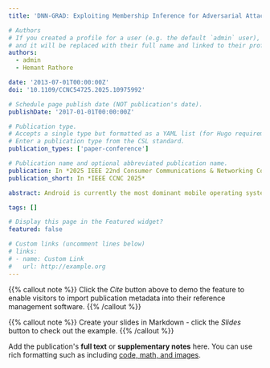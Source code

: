 ```yaml
---
title: 'DNN-GRAD: Exploiting Membership Inference for Adversarial Attacks on Malware Detection Models'

# Authors
# If you created a profile for a user (e.g. the default `admin` user), write the username (folder name) here
# and it will be replaced with their full name and linked to their profile.
authors:
  - admin
  - Hemant Rathore

date: '2013-07-01T00:00:00Z'
doi: '10.1109/CCNC54725.2025.10975992'

# Schedule page publish date (NOT publication's date).
publishDate: '2017-01-01T00:00:00Z'

# Publication type.
# Accepts a single type but formatted as a YAML list (for Hugo requirements).
# Enter a publication type from the CSL standard.
publication_types: ['paper-conference']

# Publication name and optional abbreviated publication name.
publication: In *2025 IEEE 22nd Consumer Communications & Networking Conference (CCNC)*
publication_short: In *IEEE CCNC 2025*

abstract: Android is currently the most dominant mobile operating system, with over 70 % of smartphones using it. This widespread adoption makes malware developers target Android devices to exploit security vulnerabilities. Current mal ware de-tection solutions use a combination of traditional signature and heuristics-based methods along with newer machine learning-based methods for protection against evolving malware attacks. While effective, machine learning models are often vulnerable to adversarial attacks. Adversaries can carefully perturb malware samples to evade detection by these models. Furthermore, these models are known to leak information about their training data, which adversaries can exploit to infer private and sensitive information via membership inference attacks. In this study, we propose a novel method to exploit membership information to improve the effectiveness of adversarial attacks. This method effectively selects a subset of available data using membership information leaked from the target model, allowing one to better approximate the target model's training data. Training a local model with the selected data, we demonstrate that an attacker can improve the effectiveness of the attack, achieving a 17 % increase in fooling rate while using 15 % less data compared to using all available data. We then propose DNN-GRAD, a grey-box gradient-based adversarial attack which, by using this leaked membership information, achieves a fooling rate of 56.69 % against various machine learning-based malware detectors. We also demonstrate that a combination of defences like adversarial training and regularization reduces the fooling rate by 46 % reduction in fooling rate across various model architectures.

tags: []

# Display this page in the Featured widget?
featured: false

# Custom links (uncomment lines below)
# links:
# - name: Custom Link
#   url: http://example.org
---
```


{{% callout note %}}
Click the _Cite_ button above to demo the feature to enable visitors to import publication metadata into their reference management software.
{{% /callout %}}

{{% callout note %}}
Create your slides in Markdown - click the _Slides_ button to check out the example.
{{% /callout %}}

Add the publication's **full text** or **supplementary notes** here. You can use rich formatting such as including [code, math, and images](https://docs.hugoblox.com/content/writing-markdown-latex/).
